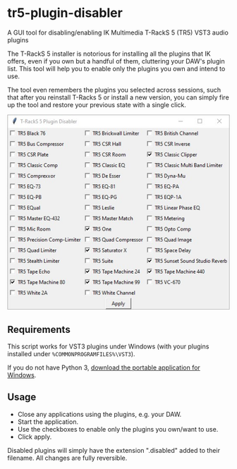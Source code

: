 # tr5-plugin-disabler

A GUI tool for disabling/enabling IK Multimedia T-RackS 5 (TR5) VST3 audio plugins

The T-RackS 5 installer is notorious for installing all the plugins that IK offers, even if you own but a handful of them, cluttering your DAW's plugin list.
This tool will help you to enable only the plugins you own and intend to use.

The tool even remembers the plugins you selected across sessions, such that after you reinstall T-Racks 5 or install a new version, you can simply fire up the tool and restore your previous state with a single click.

<p align="center">
  <img src="https://github.com/opcode81/tr5-plugin-disabler/blob/master/screenshot.jpg?raw=true">
</p>

## Requirements

This script works for VST3 plugins under Windows (with your plugins installed under `%COMMONPROGRAMFILES%\VST3`).

If you do not have Python 3, [download the portable application for Windows](https://github.com/opcode81/tr5-plugin-disabler/releases/download/v1.0.2/tr5_plugin_disabler_v1.0.2_portable_win.zip).

## Usage

* Close any applications using the plugins, e.g. your DAW.
* Start the application.
* Use the checkboxes to enable only the plugins you own/want to use.
* Click apply.

Disabled plugins will simply have the extension ".disabled" added to their filename. All changes are fully reversible.
